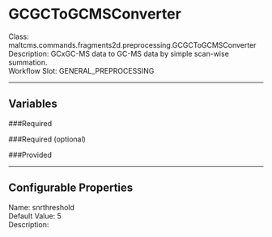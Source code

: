 # GCGCToGCMSConverter
Class: maltcms.commands.fragments2d.preprocessing.GCGCToGCMSConverter  
Description: GCxGC-MS data to GC-MS data by simple scan-wise summation.  
Workflow Slot: GENERAL_PREPROCESSING  

---

## Variables
###Required

###Required (optional)

###Provided


---

## Configurable Properties
Name: snrthreshold  
Default Value: 5  
Description:   
  

